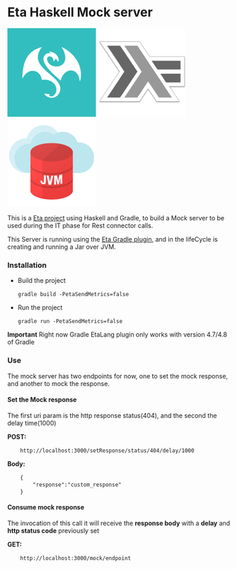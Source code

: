 # Eta Haskell Mock server
![My image](img/0.png) ![My image](img/haskell.png) ![My image](img/jvm.png)

This is a [Eta project](https://eta-lang.org/) using Haskell and Gradle, to build a Mock server to be used during the IT phase for Rest connector calls.

This Server is running using the [Eta Gradle plugin](https://github.com/typelead/gradle-eta), and in the lifeCycle is creating and running a Jar over JVM.

### Installation

* Build the project
    ```
    gradle build -PetaSendMetrics=false
    ```
* Run the project
    ```
    gradle run -PetaSendMetrics=false
    ```
**Important** Right now Gradle EtaLang plugin only works with version 4.7/4.8 of Gradle

### Use

The mock server has two endpoints for now, one to set the mock response, and another to mock the response.

#### Set the Mock response

The first uri param is the http response status(404), and the second the delay time(1000)


**POST:**
```
    http://localhost:3000/setResponse/status/404/delay/1000
```


**Body:**
```
    {
        "response":"custom_response"
    }
```

#### Consume mock response

The invocation  of this call it will receive the **response body** with a **delay** and **http status code** previously set

**GET:**
```
    http://localhost:3000/mock/endpoint
```